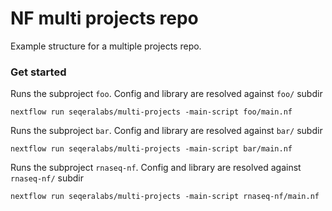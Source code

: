 # NF multi projects repo 

Example structure for a multiple projects repo. 


### Get started 

Runs the subproject `foo`. Config and library are resolved against `foo/` subdir 

    nextflow run seqeralabs/multi-projects -main-script foo/main.nf


Runs the subproject `bar`. Config and library are resolved against `bar/` subdir 

    nextflow run seqeralabs/multi-projects -main-script bar/main.nf

Runs the subproject `rnaseq-nf`. Config and library are resolved against `rnaseq-nf/` subdir

    nextflow run seqeralabs/multi-projects -main-script rnaseq-nf/main.nf